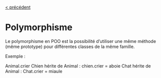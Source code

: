 [< précédent](../README.md)

# Polymorphisme

Le polymorphisme en POO est la possibilité d’utiliser une même méthode (même prototype) pour différentes classes de la même famille.

Exemple :

Animal.crier
Chien hérite de Animal : chien.crier = aboie
Chat hérite de Animal : Chat.crier = miaule
